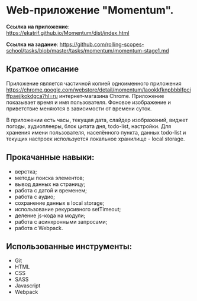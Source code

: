 # Web-приложение "Momentum".

**Ссылка на приложение**: https://ekatrif.github.io/Momentum/dist/index.html

**Ссылка на задание**: https://github.com/rolling-scopes-school/tasks/blob/master/tasks/momentum/momentum-stage1.md

## Краткое описание

Приложение является частичной копией одноименного приложения https://chrome.google.com/webstore/detail/momentum/laookkfknpbbblfpciffpaejjkokdgca?hl=ru интернет-магазина Chrome. Приложение показывает время и имя пользователя. Фоновое изображение и приветствие меняются в зависимости от времени суток.

В приложении есть часы, текущая дата, слайдер изображений, виджет погоды, аудиоплееры, блок цитата дня, todo-list, настройки. Для хранения имени пользователя, населённого пункта, данных todo-list и текущих настроек используется локальное хранилище - local storage.

## Прокачанные навыки:

- верстка;
- методы поиска элементов;
- вывод данных на страницу;
- работа с датой и временем;
- работа с аудио;
- сохранение данных в local storage;
- использование рекурсивного setTimeout;
- деление js-кода на модули;
- работа с асинхронными запросами;
- работа с Webpack.

## Использованные инструменты:

- Git
- HTML
- CSS
- SASS
- Javascript
- Webpack


